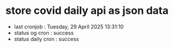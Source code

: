 # store covid daily api as json data

- last cronjob : Tuesday, 29 April 2025 13:31:10
- status og cron : success
- status daily cron : success
      
      